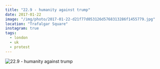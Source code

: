 ```yaml
---
title: "22.9 - humanity against trump"
date: 2017-01-22
image: "/img/photo/2017-01-22-d21f77d053126d5768313286f1455779.jpg"
location: "Trafalgar Square"
instagram: true
tags:
  - london
  - uk
  - protest
---
```


![22.9 - humanity against trump](/img/photo/2017-01-22-d21f77d053126d5768313286f1455779.jpg)
